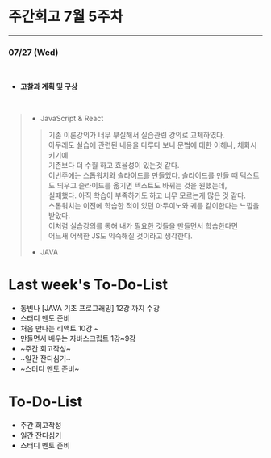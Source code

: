 # 주간회고 7월 5주차
---

### 07/27 (Wed)
<br>

+ **고찰과 계획 및 구상** <br>
<br>

>* JavaScript & React
>> 기존 이론강의가 너무 부실해서 실습관련 강의로 교체하였다.  
>> 아무래도 실습에 관련된 내용을 다루다 보니 문법에 대한 이해나, 체화시키기에  
>> 기존보다 더 수월 하고 효율성이 있는것 같다.  
>> 이번주에는 스톱워치와 슬라이드를 만들었다. 
>> 슬라이드를 만들 때 텍스트도 띄우고 슬라이드를 옮기면 텍스트도 바뀌는 것을 원했는데,  
>> 실패했다. 아직 학습이 부족하기도 하고 너무 모르는게 많은 것 같다.  
>> 스톱워치는 이전에 학습한 적이 있던 아두이노와 궤를 같이한다는 느낌을 받았다.  
>> 이처럼 실습강의를 통해 내가 필요한 것들을 만들면서 학습한다면   
>> 어느새 어색한 JS도 익숙해질 것이라고 생각한다.
>> 
>>
>* JAVA
>> 
>
>
>
>  


# Last week's To-Do-List
+ 동빈나 [JAVA 기초 프로그래밍] 12강 까지 수강
+ 스터디 멘토 준비
+ 처음 만나는 리액트 10강 ~ 
+ 만들면서 배우는 자바스크립트 1강~9강
+ ~주간 회고작성~
+ ~일간 잔디심기~
+ ~스터디 멘토 준비~

# To-Do-List
+ 주간 회고작성
+ 일간 잔디심기
+ 스터디 멘토 준비




